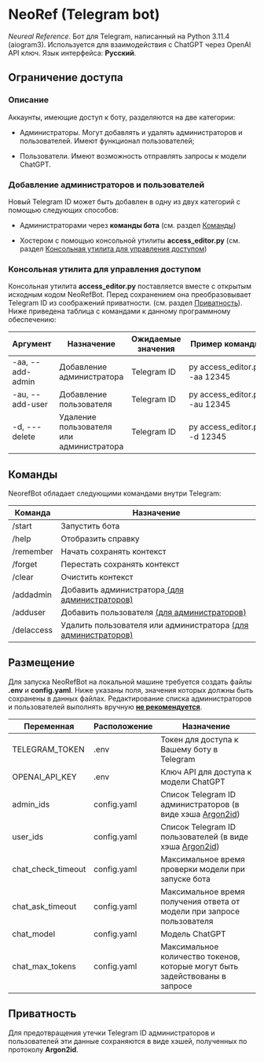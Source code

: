 # NeoRef (Telegram bot)

*Neureal Reference*. Бот для Telegram, написанный на Python 3.11.4 (aiogram3). Используется для взаимодействия с ChatGPT через OpenAI API ключ. Язык интерфейса: **Русский**.

## Ограничение доступа

### Описание

Аккаунты, имеющие доступ к боту, разделяются на две категории:

* Администраторы. Могут добавлять и удалять администраторов и пользователей. Имеют функционал пользователей;

* Пользователи. Имеют возможность отправлять запросы к модели ChatGPT.

### Добавление администраторов и пользователей

Новый Telegram ID может быть добавлен в одну из двух категорий с помощью следующих способов:

* Администраторами через **команды бота** (см. раздел <u>Команды</u>)

* Хостером с помощью консольной утилиты **access_editor.py** (см. раздел <u>Консольная утилита для управления доступом</u>)

### Консольная утилита для управления доступом

Консольная утилита **access_editor.py** поставляется вместе с открытым исходным кодом NeoRefBot. Перед сохранением она преобразовывает Telegram ID из соображений приватности. (см. раздел <u>Приватность</u>). Ниже приведена таблица с командами к данному программному обеспечению:

| Аргумент         | Назначение                               | Ожидаемые значения | Пример команды                |
| ---------------- | ---------------------------------------- | ------------------ | ----------------------------- |
| -aa, --add-admin | Добавление администратора                | Telegram ID        | py access_editor.py -aa 12345 |
| -au, --add-user  | Добавление пользователя                  | Telegram ID        | py access_editor.py -au 12345 |
| -d, ---delete    | Удаление пользователя или администратора | Telegram ID        | py access_editor.py -d 12345  |

## Команды

NeorefBot обладает следующими командами внутри Telegram:

| Команда    | Назначение                                                           |
| ---------- | -------------------------------------------------------------------- |
| /start     | Запустить бота                                                       |
| /help      | Отобразить справку                                                   |
| /remember  | Начать сохранять контекст                                            |
| /forget    | Перестать сохранять контекст                                         |
| /clear     | Очистить контекст                                                    |
| /addadmin  | Добавить администратора<u> (для администраторов)</u>                 |
| /adduser   | Добавить пользователя <u>(для администраторов)</u>                   |
| /delaccess | Удалить пользователя или администратора <u>(для администраторов)</u> |

## Размещение

Для запуска NeoRefBot на локальной машине требуется создать файлы **.env** и **config.yaml**. Ниже указаны поля, значения которых должны быть сохранены в данных файлах. Редактирование списка администраторов и пользователей выполнять вручную **<u>не рекомендуется</u>**.

| Переменная         | Расположение | Назначение                                                                  |
| ------------------ | ------------ | --------------------------------------------------------------------------- |
| TELEGRAM_TOKEN     | .env         | Токен для доступа к Вашему боту в Telegram                                  |
| OPENAI_API_KEY     | .env         | Ключ API для доступа к модели ChatGPT                                       |
| admin_ids          | config.yaml  | Список Telegram ID администраторов (в виде хэша <u>Argon2id</u>)            |
| user_ids           | config.yaml  | Список Telegram ID пользователей (в виде хэша <u>Argon2id</u>)              |
| chat_check_timeout | config.yaml  | Максимальное время проверки модели при запуске бота                         |
| chat_ask_timeout   | config.yaml  | Максимальное время получения ответа от модели при запросе пользователя      |
| chat_model         | config.yaml  | Модель ChatGPT                                                              |
| chat_max_tokens    | config.yaml  | Максимальное количество токенов, которые могут быть задействованы в запросе |

## Приватность

Для предотвращения утечки Telegram ID администраторов и пользователей эти данные сохраняются в виде хэшей, полученных по протоколу **Argon2id**.


